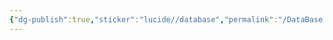 ```yaml
---
{"dg-publish":true,"sticker":"lucide//database","permalink":"/DataBase Systems/LCU Database System/LCU Database System Course/LCU Database System Course/","dgPassFrontmatter":true,"noteIcon":"","created":"2025-04-15T20:28:05.010+08:00","updated":"2025-04-15T20:28:39.580+08:00"}
---
```



